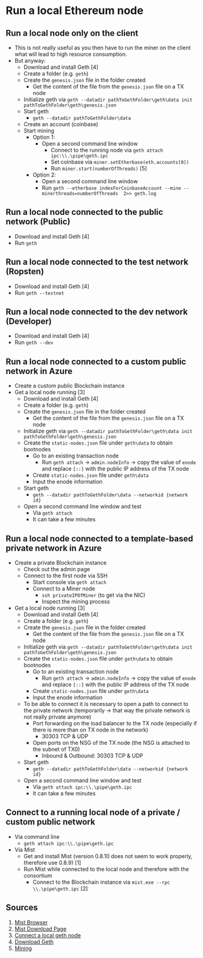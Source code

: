 # Run a local Ethereum node

## Run a local node only on the client
*   This is not really useful as you then have to run the miner on the client what will lead to high resource consumption.
*   But anyway:
    *   Download and install Geth [4]
    *   Create a folder (e.g. `geth`)
    *   Create the `genesis.json` file in the folder created
        *   Get the content of the file from the `genesis.json` file on a TX node
    *   Initialize geth via `geth --datadir pathToGethFolder\geth\data init pathToGethFolder\geth\genesis.json`
    *   Start geth
        *   `geth --datadir pathToGethFolder\data`
    *   Create an account (coinbase)
    *   Start mining
        *   Option 1: 
            *   Open a second command line window
                *   Connect to the running node via `geth attach ipc:\\.\pipe\geth.ipc`
                *   Set coinbase via `miner.setEtherbase(eth.accounts[0])`
                *   Run `miner.start(numberOfThreads)` [5]
        *   Option 2:
            *   Open a second command line window
            *   Run `geth --etherbase indexForCoinbaseAccount --mine --minerthreads=numberOfThreads  2>> geth.log`

## Run a local node connected to the public network (Public)
*   Download and install Geth [4]
*   Run `geth`

## Run a local node connected to the test network (Ropsten)
*   Download and install Geth [4]
*   Run `geth --testnet`

## Run a local node connected to the dev network (Developer)
*   Download and install Geth [4]
*   Run `geth --dev`

## Run a local node connected to a custom public network in Azure
*   Create a custom public Blockchain instance              
*   Get a local node running [3]
    *   Download and install Geth [4]
    *   Create a folder (e.g. `geth`)
    *   Create the `genesis.json` file in the folder created
        *   Get the content of the file from the `genesis.json` file on a TX node
    *   Initialize geth via `geth --datadir pathToGethFolder\geth\data init pathToGethFolder\geth\genesis.json`
    *   Create the `static-nodes.json` file under `geth\data` to obtain bootnodes
        *   Go to an existing transaction node
            *   Run `geth attach` -> `admin.nodeInfo` -> copy the value of `enode` and replace `[::]` with the public IP address of the TX node
        *   Create `static-nodes.json` file under `geth\data`
        *   Input the enode information
    *   Start geth
        *   `geth --datadir pathToGethFolder\data --networkid {network id}`
    *   Open a second command line window and test
        *   Via `geth attach`
        *   It can take a few minutes

## Run a local node connected to a template-based private network in Azure
*   Create a private Blockchain instance
    *   Check out the admin page
    *   Connect to the first node via SSH
        *   Start console via `geth attach`
        *   Connect to a Miner node
            *   `ssh privateIPOfMiner` (to get via the NIC)
            *   Inspect the mining process                
*   Get a local node running [3]
    *   Download and install Geth [4]
    *   Create a folder (e.g. `geth`)
    *   Create the `genesis.json` file in the folder created
        *   Get the content of the file from the `genesis.json` file on a TX node
    *   Initialize geth via `geth --datadir pathToGethFolder\geth\data init pathToGethFolder\geth\genesis.json`
    *   Create the `static-nodes.json` file under `geth\data` to obtain bootnodes
        *   Go to an existing transaction node
            *   Run `geth attach` -> `admin.nodeInfo` -> copy the value of `enode` and replace `[::]` with the public IP address of the TX node
        *   Create `static-nodes.json` file under `geth\data`
        *   Input the enode information
    *   To be able to connect it is necessary to open a path to connect to the private network (temporarily -> that way the private network is not really private anymore)
        *   Port forwarding on the load balancer to the TX node (especially if there is more than on TX node in the network)
            *   30303 TCP & UDP
        *   Open ports on the NSG of the TX node (the NSG is attached to the subnet of TX0)
            *   Inbound & Outbound: 30303 TCP & UDP
    *   Start geth
        *   `geth --datadir pathToGethFolder\data --networkid {network id}`
    *   Open a second command line window and test
        *   Via `geth attach ipc:\\.\pipe\geth.ipc`
        *   It can take a few minutes

## Connect to a running local node of a private / custom public network
*   Via command line
    *   `geth attach ipc:\\.\pipe\geth.ipc`
*   Via Mist
    *   Get and install Mist (version 0.8.10 does not seem to work properly, therefore use 0.8.9) [1]
    *   Run Mist while connected to the local node and therefore with the consortium
        *   Connect to the Blockchain instance via `mist.exe --rpc \\.\pipe\geth.ipc` [2]

## Sources
1.  [Mist Browser](https://github.com/ethereum/mist/blob/develop/README.md)
2.  [Mist Download Page](https://github.com/ethereum/mist/releases)
3.  [Connect a local geth node](https://github.com/EthereumEx/ethereum-arm-templates/blob/master/ethereum-consortium/docs/setupWalkthrough.md)
4.  [Download Geth](https://geth.ethereum.org/downloads/)
5.  [Mining](https://github.com/ethereum/go-ethereum/wiki/Mining)